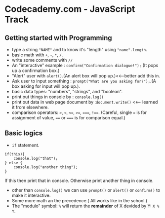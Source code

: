 # Codecademy.com - JavaScript Track
## Getting started with Programming
- type a string `"NAME"` and to know it's "length" using `"name".length`.
- basic math with `+`, `-`, `*`, `/`. 
- write some comments with `//`
- An "interactive" example : `confirm("Confirmation dialogue!");` (It pops up a confirmation box.)
- "Alert" user with `alert()`.(An alert box will pop up.)<<--better add this in.
- Ask user to input something : `prompt("What are you asking for?");`.(A box asking for input will pop up.).
- basic data types: "numbers", "strings", and "boolean".
- print out things in console by : `console.log()`
- print out data in web page document by :`document.write()` <<-- learned it from elsewhere.
- comparison operators: `>`, `<`, `<=`, `>=`, `===`, `!==`. (Careful, single `=` is for assignment of value, `==` or `===` is for comparison equal.)

## Basic logics
- `if` statement.

```
if(this){
    console.log("that");
} else {
    console.log("another thing");
}

```

If this then print that in console. Otherwise print another thing in console.
- other than `console.log()` we can use `prompt()` or `alert()` or `confirm()` to make it interactive.
- Some more math an the precedence.( All works like in the school.)
- The "modulo" symbol: `%` will return the **remainder** of X devided by Y: `X % Y`.
